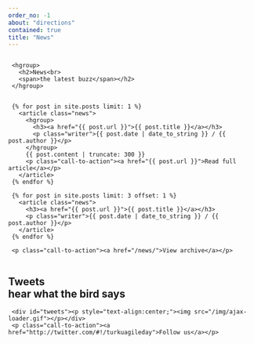 ```yaml
---
order_no: -1
about: "directions"
contained: true
title: "News"
---
```


<div class="column half">

     <hgroup>
       <h2>News<br>
       <span>the latest buzz</span></h2>
     </hgroup>

 
     {% for post in site.posts limit: 1 %}
       <article class="news">
         <hgroup>
           <h3><a href="{{ post.url }}">{{ post.title }}</a></h3>
           <p class="writer">{{ post.date | date_to_string }} / {{ post.author }}</p>
         </hgroup>
         {{ post.content | truncate: 300 }}
         <p class="call-to-action"><a href="{{ post.url }}">Read full article</a></p>
       </article>
     {% endfor %}
 
     {% for post in site.posts limit: 3 offset: 1 %}
       <article class="news">
         <h3><a href="{{ post.url }}">{{ post.title }}</a></h3>
         <p class="writer">{{ post.date | date_to_string }} / {{ post.author }}</p>
       </article>
     {% endfor %}
 
     <p class="call-to-action"><a href="/news/">View archive</a></p>
</div>
 
<div class="column half">
     <hgroup>
       <h2>Tweets<br>
       <span>hear what the bird says</span></h2>
     </hgroup>
 
     <div id="tweets"><p style="text-align:center;"><img src="/img/ajax-loader.gif"></p></div>
     <p class="call-to-action"><a href="http://twitter.com/#!/turkuagileday">Follow us</a></p>
   </div>